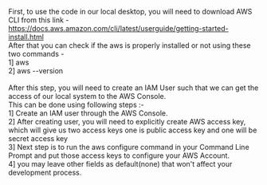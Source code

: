 First, to use the code in our local desktop, you will need to download AWS CLI from this link - https://docs.aws.amazon.com/cli/latest/userguide/getting-started-install.html
<br>
After that you can check if the aws is properly installed or not using these two commands - <br>
1] aws <br>
2] aws --version <br>
<br>
After this step, you will need to create an IAM User such that we can get the access of our local system to the AWS Console.<br>
This can be done using following steps :-<br>
1] Create an IAM user through the AWS Console.<br>
2] After creating user, you will need to explicitly create AWS access key, which will give us two access keys one is public access key and one will be secret access key<br>
3] Next step is to run the aws configure command in your Command Line Prompt and put those access keys to configure your AWS Account.<br>
4] you may leave other fields as default(none) that won't affect your development process.<br>
